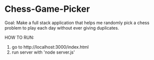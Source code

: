 # Chess-Game-Picker
Goal: Make a full stack application that helps me randomly pick a chess problem to play each day without ever giving duplicates. 

HOW TO RUN:
1. go to http://localhost:3000/index.html
2. run server with 'node server.js'

